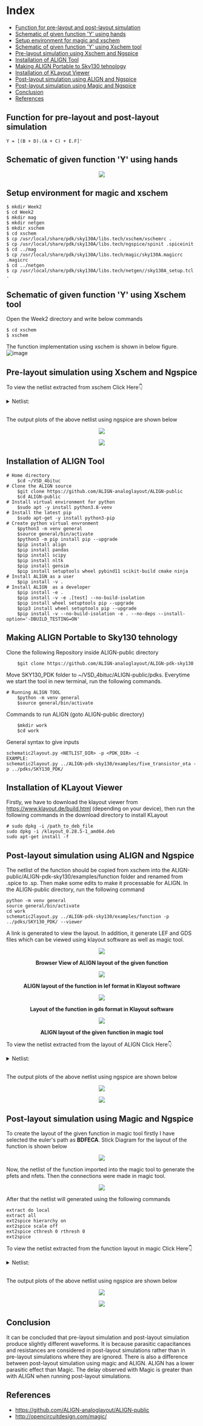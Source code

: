 # Index
- [Function for pre-layout and post-layout simulation](https://github.com/syedimaduddin/msvsd4bituc/tree/main/Week-2#function-for-pre-layout-and-post-layout-simulation)
- [Schematic of given function 'Y' using hands](https://github.com/syedimaduddin/msvsd4bituc/tree/main/Week-2#schematic-of-given-function-y-using-hands)
- [Setup environment for magic and xschem](https://github.com/syedimaduddin/msvsd4bituc/tree/main/Week-2#setup-environment-for-magic-and-xschem)
- [Schematic of given function 'Y' using Xschem tool](https://github.com/syedimaduddin/msvsd4bituc/tree/main/Week-2#schematic-of-given-function-y-using-xschem-tool-open-the-week2-directory-and-write-below-commands)
- [Pre-layout simulation using Xschem and Ngspice](https://github.com/syedimaduddin/msvsd4bituc/tree/main/Week-2#pre-layout-simulation-using-xschem-and-ngspice)
- [Installation of ALIGN Tool](https://github.com/syedimaduddin/msvsd4bituc/tree/main/Week-2#installation-of-align-tool)
- [Making ALIGN Portable to Sky130 tehnology](https://github.com/syedimaduddin/msvsd4bituc/tree/main/Week-2#making-align-portable-to-sky130-tehnology)
- [Installation of KLayout Viewer](https://github.com/syedimaduddin/msvsd4bituc/edit/main/Week-2/README.md#installation-of-klayout-viewer)
- [Post-layout simulation using ALIGN and Ngspice](https://github.com/syedimaduddin/msvsd4bituc/tree/main/Week-2#post-layout-simulation-using-align-and-ngspice)
- [Post-layout simulation using Magic and Ngspice](https://github.com/syedimaduddin/msvsd4bituc/tree/main/Week-2#post-layout-simulation-using-magic-and-ngspice)
- [Conclusion](https://github.com/syedimaduddin/msvsd4bituc/tree/main/Week-2#conclusion)
- [References](https://github.com/syedimaduddin/msvsd4bituc/tree/main/Week-2#references)

  
## Function for pre-layout and post-layout simulation
```
Y = [(B + D).(A + C) + E.F]'
```

## Schematic of given function 'Y' using hands
<p align="center"> <img src="https://github.com/syedimaduddin/msvsd4bituc/blob/main/Week-2/Images/Schematic_by_hand.png"> </p>

## Setup environment for magic and xschem
```
$ mkdir Week2
$ cd Week2
$ mkdir mag
$ mkdir netgen
$ mkdir xschem
$ cd xschem
$ cp /usr/local/share/pdk/sky130A/libs.tech/xschem/xschemrc .
$ cp /usr/local/share/pdk/sky130A/libs.tech/ngspice/spinit .spiceinit
$ cd ../mag
$ cp /usr/local/share/pdk/sky130A/libs.tech/magic/sky130A.magicrc .magicrc
$ cd ../netgen
$ cp /usr/local/share/pdk/sky130A/libs.tech/netgen//sky130A_setup.tcl .
```

## Schematic of given function 'Y' using Xschem tool
Open the Week2 directory and write below commands
```
$ cd xschem
$ xschem
```
The function implementation using xschem is shown in below figure.
![image](https://github.com/syedimaduddin/msvsd4bituc/blob/main/Week-2/Images/Schematic_by_Xschem.png)

## Pre-layout simulation using Xschem and Ngspice
To view the netlist extracted from xschem Click Here👇
<details><summary>Netlist:</summary>

```
** sch_path: /home/syedimaduddin/Desktop/VSD PD Research Program/Week-2/xschem/function.sch
**.subckt function
XM1 net1 A VDD VDD sky130_fd_pr__pfet_01v8 L=0.15 W=1 nf=1 ad='int((nf+1)/2) * W/nf * 0.29' as='int((nf+2)/2) * W/nf * 0.29'
+ pd='2*int((nf+1)/2) * (W/nf + 0.29)' ps='2*int((nf+2)/2) * (W/nf + 0.29)' nrd='0.29 / W' nrs='0.29 / W'
+ sa=0 sb=0 sd=0 mult=1 m=1
XM2 net2 B VDD VDD sky130_fd_pr__pfet_01v8 L=0.15 W=1 nf=1 ad='int((nf+1)/2) * W/nf * 0.29' as='int((nf+2)/2) * W/nf * 0.29'
+ pd='2*int((nf+1)/2) * (W/nf + 0.29)' ps='2*int((nf+2)/2) * (W/nf + 0.29)' nrd='0.29 / W' nrs='0.29 / W'
+ sa=0 sb=0 sd=0 mult=1 m=1
XM3 net3 C net1 net1 sky130_fd_pr__pfet_01v8 L=0.15 W=1 nf=1 ad='int((nf+1)/2) * W/nf * 0.29' as='int((nf+2)/2) * W/nf * 0.29'
+ pd='2*int((nf+1)/2) * (W/nf + 0.29)' ps='2*int((nf+2)/2) * (W/nf + 0.29)' nrd='0.29 / W' nrs='0.29 / W'
+ sa=0 sb=0 sd=0 mult=1 m=1
XM4 net3 D net2 net2 sky130_fd_pr__pfet_01v8 L=0.15 W=1 nf=1 ad='int((nf+1)/2) * W/nf * 0.29' as='int((nf+2)/2) * W/nf * 0.29'
+ pd='2*int((nf+1)/2) * (W/nf + 0.29)' ps='2*int((nf+2)/2) * (W/nf + 0.29)' nrd='0.29 / W' nrs='0.29 / W'
+ sa=0 sb=0 sd=0 mult=1 m=1
XM5 Y E net3 net3 sky130_fd_pr__pfet_01v8 L=0.15 W=1 nf=1 ad='int((nf+1)/2) * W/nf * 0.29' as='int((nf+2)/2) * W/nf * 0.29'
+ pd='2*int((nf+1)/2) * (W/nf + 0.29)' ps='2*int((nf+2)/2) * (W/nf + 0.29)' nrd='0.29 / W' nrs='0.29 / W'
+ sa=0 sb=0 sd=0 mult=1 m=1
XM6 Y F net3 net3 sky130_fd_pr__pfet_01v8 L=0.15 W=1 nf=1 ad='int((nf+1)/2) * W/nf * 0.29' as='int((nf+2)/2) * W/nf * 0.29'
+ pd='2*int((nf+1)/2) * (W/nf + 0.29)' ps='2*int((nf+2)/2) * (W/nf + 0.29)' nrd='0.29 / W' nrs='0.29 / W'
+ sa=0 sb=0 sd=0 mult=1 m=1
XM7 Y A net4 net4 sky130_fd_pr__nfet_01v8 L=0.15 W=1 nf=1 ad='int((nf+1)/2) * W/nf * 0.29' as='int((nf+2)/2) * W/nf * 0.29'
+ pd='2*int((nf+1)/2) * (W/nf + 0.29)' ps='2*int((nf+2)/2) * (W/nf + 0.29)' nrd='0.29 / W' nrs='0.29 / W'
+ sa=0 sb=0 sd=0 mult=1 m=1
XM8 Y C net4 net4 sky130_fd_pr__nfet_01v8 L=0.15 W=1 nf=1 ad='int((nf+1)/2) * W/nf * 0.29' as='int((nf+2)/2) * W/nf * 0.29'
+ pd='2*int((nf+1)/2) * (W/nf + 0.29)' ps='2*int((nf+2)/2) * (W/nf + 0.29)' nrd='0.29 / W' nrs='0.29 / W'
+ sa=0 sb=0 sd=0 mult=1 m=1
XM9 Y E net5 net5 sky130_fd_pr__nfet_01v8 L=0.15 W=1 nf=1 ad='int((nf+1)/2) * W/nf * 0.29' as='int((nf+2)/2) * W/nf * 0.29'
+ pd='2*int((nf+1)/2) * (W/nf + 0.29)' ps='2*int((nf+2)/2) * (W/nf + 0.29)' nrd='0.29 / W' nrs='0.29 / W'
+ sa=0 sb=0 sd=0 mult=1 m=1
XM10 net4 B GND GND sky130_fd_pr__nfet_01v8 L=0.15 W=1 nf=1 ad='int((nf+1)/2) * W/nf * 0.29' as='int((nf+2)/2) * W/nf * 0.29'
+ pd='2*int((nf+1)/2) * (W/nf + 0.29)' ps='2*int((nf+2)/2) * (W/nf + 0.29)' nrd='0.29 / W' nrs='0.29 / W'
+ sa=0 sb=0 sd=0 mult=1 m=1
XM11 net4 D GND GND sky130_fd_pr__nfet_01v8 L=0.15 W=1 nf=1 ad='int((nf+1)/2) * W/nf * 0.29' as='int((nf+2)/2) * W/nf * 0.29'
+ pd='2*int((nf+1)/2) * (W/nf + 0.29)' ps='2*int((nf+2)/2) * (W/nf + 0.29)' nrd='0.29 / W' nrs='0.29 / W'
+ sa=0 sb=0 sd=0 mult=1 m=1
XM12 net5 F GND GND sky130_fd_pr__nfet_01v8 L=0.15 W=1 nf=1 ad='int((nf+1)/2) * W/nf * 0.29' as='int((nf+2)/2) * W/nf * 0.29'
+ pd='2*int((nf+1)/2) * (W/nf + 0.29)' ps='2*int((nf+2)/2) * (W/nf + 0.29)' nrd='0.29 / W' nrs='0.29 / W'
+ sa=0 sb=0 sd=0 mult=1 m=1
VA A GND pulse(0 1.8 0ns 1ns 1ns 4ns 10ns)
.save i(va)
VB B GND pulse(0 1.8 0.1ns 1ns 1ns 4ns 10ns)
.save i(vb)
VC C GND pulse(0 1.8 0.2ns 1ns 1ns 4ns 10ns)
.save i(vc)
VD D GND pulse(0 1.8 0.3ns 1ns 1ns 4ns 10ns)
.save i(vd)
VE E GND pulse(0 1.8 0.4ns 1ns 1ns 4ns 10ns)
.save i(ve)
VF F GND pulse(0 1.8 0.5ns 1ns 1ns 4ns 10ns)
.save i(vf)
Vdd VDD GND 1.8
.save i(vdd)
**** begin user architecture code
.lib /usr/local/share/pdk/sky130A/libs.tech/ngspice/sky130.lib.spice tt
.tran 0.01n 60n
.save all
**** end user architecture code
**.ends
.GLOBAL VDD
.GLOBAL GND
.end
```
</details><br>

The output plots of the above netlist using ngspice are shown below
<p align="center"> <img src="https://github.com/syedimaduddin/msvsd4bituc/blob/main/Week-2/Images/Prelayout_Simulation_using_Xschem_1.png"> </p>
<p align="center"> <img src="https://github.com/syedimaduddin/msvsd4bituc/blob/main/Week-2/Images/Prelayout_Simulation_using_Xschem_2.png"> </p>


## Installation of ALIGN Tool
```
# Home directory
    $cd ~/VSD_4bituc
# Clone the ALIGN source
    $git clone https://github.com/ALIGN-analoglayout/ALIGN-public
    $cd ALIGN-public
# Install virtual environment for python
    $sudo apt -y install python3.8-venv
# Install the latest pip
    $sudo apt-get -y install python3-pip
# Create python virtual envronment
    $python3 -m venv general
    $source general/bin/activate
    $python3 -m pip install pip --upgrade
    $pip install align
    $pip install pandas
    $pip install scipy
    $pip install nltk
    $pip install gensim
    $pip install setuptools wheel pybind11 scikit-build cmake ninja
# Install ALIGN as a user
    $pip install -v .
# Install ALIGN  as a developer
    $pip install -e .
    $pip install -v -e .[test] --no-build-isolation
    $pip install wheel setuptools pip --upgrade
    $pip3 install wheel setuptools pip --upgrade
    $pip install -v --no-build-isolation -e . --no-deps --install-option='-DBUILD_TESTING=ON'
```
## Making ALIGN Portable to Sky130 tehnology
Clone the following Repository inside ALIGN-public directory
```
    $git clone https://github.com/ALIGN-analoglayout/ALIGN-pdk-sky130
```
Move SKY130_PDK folder to ~/VSD_4bituc/ALIGN-public/pdks.
Everytime we start the tool in new terminal, run the following commands.

```
# Running ALIGN TOOL
    $python -m venv general
    $source general/bin/activate
```
Commands to run ALIGN (goto ALIGN-public directory)
```
    $mkdir work
    $cd work
```
General syntax to give inputs
```
schematic2layout.py <NETLIST_DIR> -p <PDK_DIR> -c
EXAMPLE:
schematic2layout.py ../ALIGN-pdk-sky130/examples/five_transistor_ota -p ../pdks/SKY130_PDK/
```

## Installation of KLayout Viewer
Firstly, we have to download the klayout viewer from https://www.klayout.de/build.html (depending on your device), then run the following commands in the download directory to install KLayout
```
# sudo dpkg -i /path_to_deb_file
sudo dpkg -i /klayout_0.28.5-1_amd64.deb
sudo apt-get install -f
```

## Post-layout simulation using ALIGN and Ngspice
The netlist of the function should be copied from xschem into the ALIGN-public/ALIGN-pdk-sky130/examples/function folder and renamed from .spice to .sp. Then make some edits to make it processable for ALIGN. In the ALIGN-public directory, run the following command
```
python -m venv general
source general/bin/activate
cd work
schematic2layout.py ../ALIGN-pdk-sky130/examples/function -p ../pdks/SKY130_PDK/ --viewer
```
A link is generated to view the layout. In addition, it generate LEF and GDS files which can be viewed using klayout software as well as magic tool.

<p align="center"> <img src="https://github.com/syedimaduddin/msvsd4bituc/blob/main/Week-2/Images/align-layout_browser-view.png"> </p>
<p align="center"> <strong>Browser View of ALIGN layout of the given function</strong> </p>

<p align="center"> <img src="https://github.com/syedimaduddin/msvsd4bituc/blob/main/Week-2/Images/align-layout_in_klayout_lef.png"> </p>
<p align="center"> <strong>ALIGN layout of the function in lef format in Klayout software</strong> </p>

<p align="center"> <img src="https://github.com/syedimaduddin/msvsd4bituc/blob/main/Week-2/Images/align-layout_in_klayout_gds.png"> </p>
<p align="center"> <strong>Layout of the function in gds format in Klayout software</strong> </p>

<p align="center"> <img src="https://github.com/syedimaduddin/msvsd4bituc/blob/main/Week-2/Images/align-layout_in_magic.png"> </p>
<p align="center"> <strong>ALIGN layout of the given function in magic tool</strong> </p>


To view the netlist extracted from the layout of ALIGN Click Here👇
<details><summary>Netlist:</summary>

```
* SPICE3 file created from FUNCTION_0.ext - technology: sky130A

** sch_path: /home/syedimaduddin/Desktop/VSD PD Research Program/Week-2/xschem/function.sch
**.subckt function
XM1 net1 A VDD VDD sky130_fd_pr__pfet_01v8 L=0.15 W=1 nf=1 ad='int((nf+1)/2) * W/nf * 0.29' as='int((nf+2)/2) * W/nf * 0.29'
+ pd='2*int((nf+1)/2) * (W/nf + 0.29)' ps='2*int((nf+2)/2) * (W/nf + 0.29)' nrd='0.29 / W' nrs='0.29 / W'
+ sa=0 sb=0 sd=0 mult=1 m=1
XM2 net2 B VDD VDD sky130_fd_pr__pfet_01v8 L=0.15 W=1 nf=1 ad='int((nf+1)/2) * W/nf * 0.29' as='int((nf+2)/2) * W/nf * 0.29'
+ pd='2*int((nf+1)/2) * (W/nf + 0.29)' ps='2*int((nf+2)/2) * (W/nf + 0.29)' nrd='0.29 / W' nrs='0.29 / W'
+ sa=0 sb=0 sd=0 mult=1 m=1
XM3 net3 C net1 net1 sky130_fd_pr__pfet_01v8 L=0.15 W=1 nf=1 ad='int((nf+1)/2) * W/nf * 0.29' as='int((nf+2)/2) * W/nf * 0.29'
+ pd='2*int((nf+1)/2) * (W/nf + 0.29)' ps='2*int((nf+2)/2) * (W/nf + 0.29)' nrd='0.29 / W' nrs='0.29 / W'
+ sa=0 sb=0 sd=0 mult=1 m=1
XM4 net3 D net2 net2 sky130_fd_pr__pfet_01v8 L=0.15 W=1 nf=1 ad='int((nf+1)/2) * W/nf * 0.29' as='int((nf+2)/2) * W/nf * 0.29'
+ pd='2*int((nf+1)/2) * (W/nf + 0.29)' ps='2*int((nf+2)/2) * (W/nf + 0.29)' nrd='0.29 / W' nrs='0.29 / W'
+ sa=0 sb=0 sd=0 mult=1 m=1
XM5 Y E net3 net3 sky130_fd_pr__pfet_01v8 L=0.15 W=1 nf=1 ad='int((nf+1)/2) * W/nf * 0.29' as='int((nf+2)/2) * W/nf * 0.29'
+ pd='2*int((nf+1)/2) * (W/nf + 0.29)' ps='2*int((nf+2)/2) * (W/nf + 0.29)' nrd='0.29 / W' nrs='0.29 / W'
+ sa=0 sb=0 sd=0 mult=1 m=1
XM6 Y F net3 net3 sky130_fd_pr__pfet_01v8 L=0.15 W=1 nf=1 ad='int((nf+1)/2) * W/nf * 0.29' as='int((nf+2)/2) * W/nf * 0.29'
+ pd='2*int((nf+1)/2) * (W/nf + 0.29)' ps='2*int((nf+2)/2) * (W/nf + 0.29)' nrd='0.29 / W' nrs='0.29 / W'
+ sa=0 sb=0 sd=0 mult=1 m=1
XM7 Y A net4 net4 sky130_fd_pr__nfet_01v8 L=0.15 W=1 nf=1 ad='int((nf+1)/2) * W/nf * 0.29' as='int((nf+2)/2) * W/nf * 0.29'
+ pd='2*int((nf+1)/2) * (W/nf + 0.29)' ps='2*int((nf+2)/2) * (W/nf + 0.29)' nrd='0.29 / W' nrs='0.29 / W'
+ sa=0 sb=0 sd=0 mult=1 m=1
XM8 Y C net4 net4 sky130_fd_pr__nfet_01v8 L=0.15 W=1 nf=1 ad='int((nf+1)/2) * W/nf * 0.29' as='int((nf+2)/2) * W/nf * 0.29'
+ pd='2*int((nf+1)/2) * (W/nf + 0.29)' ps='2*int((nf+2)/2) * (W/nf + 0.29)' nrd='0.29 / W' nrs='0.29 / W'
+ sa=0 sb=0 sd=0 mult=1 m=1
XM9 Y E net5 net5 sky130_fd_pr__nfet_01v8 L=0.15 W=1 nf=1 ad='int((nf+1)/2) * W/nf * 0.29' as='int((nf+2)/2) * W/nf * 0.29'
+ pd='2*int((nf+1)/2) * (W/nf + 0.29)' ps='2*int((nf+2)/2) * (W/nf + 0.29)' nrd='0.29 / W' nrs='0.29 / W'
+ sa=0 sb=0 sd=0 mult=1 m=1
XM10 net4 B GND GND sky130_fd_pr__nfet_01v8 L=0.15 W=1 nf=1 ad='int((nf+1)/2) * W/nf * 0.29' as='int((nf+2)/2) * W/nf * 0.29'
+ pd='2*int((nf+1)/2) * (W/nf + 0.29)' ps='2*int((nf+2)/2) * (W/nf + 0.29)' nrd='0.29 / W' nrs='0.29 / W'
+ sa=0 sb=0 sd=0 mult=1 m=1
XM11 net4 D GND GND sky130_fd_pr__nfet_01v8 L=0.15 W=1 nf=1 ad='int((nf+1)/2) * W/nf * 0.29' as='int((nf+2)/2) * W/nf * 0.29'
+ pd='2*int((nf+1)/2) * (W/nf + 0.29)' ps='2*int((nf+2)/2) * (W/nf + 0.29)' nrd='0.29 / W' nrs='0.29 / W'
+ sa=0 sb=0 sd=0 mult=1 m=1
XM12 net5 F GND GND sky130_fd_pr__nfet_01v8 L=0.15 W=1 nf=1 ad='int((nf+1)/2) * W/nf * 0.29' as='int((nf+2)/2) * W/nf * 0.29'
+ pd='2*int((nf+1)/2) * (W/nf + 0.29)' ps='2*int((nf+2)/2) * (W/nf + 0.29)' nrd='0.29 / W' nrs='0.29 / W'
+ sa=0 sb=0 sd=0 mult=1 m=1
VA A GND pulse(0 1.8 0ns 1ns 1ns 4ns 10ns)
.save i(va)
VB B GND pulse(0 1.8 0.1ns 1ns 1ns 4ns 10ns)
.save i(vb)
VC C GND pulse(0 1.8 0.2ns 1ns 1ns 4ns 10ns)
.save i(vc)
VD D GND pulse(0 1.8 0.3ns 1ns 1ns 4ns 10ns)
.save i(vd)
VE E GND pulse(0 1.8 0.4ns 1ns 1ns 4ns 10ns)
.save i(ve)
VF F GND pulse(0 1.8 0.5ns 1ns 1ns 4ns 10ns)
.save i(vf)
Vdd VDD GND 1.8
.save i(vdd)
**** begin user architecture code
.lib /usr/local/share/pdk/sky130A/libs.tech/ngspice/sky130.lib.spice tt
.tran 0.01n 60n
.save all
**** end user architecture code
**.ends
.GLOBAL VDD
.GLOBAL GND

.subckt NMOS_S_79666698_X5_Y1_1676686594 a_230_462# a_200_252# a_147_462#
X0 a_230_462# a_200_252# a_147_462# a_147_462# sky130_fd_pr__nfet_01v8 ad=1.47e+12p pd=1.33e+07u as=1.7325e+12p ps=1.59e+07u w=1.05e+06u l=150000u
X1 a_230_462# a_200_252# a_147_462# a_147_462# sky130_fd_pr__nfet_01v8 ad=0p pd=0u as=0p ps=0u w=1.05e+06u l=150000u
X2 a_147_462# a_200_252# a_230_462# a_147_462# sky130_fd_pr__nfet_01v8 ad=0p pd=0u as=0p ps=0u w=1.05e+06u l=150000u
X3 a_147_462# a_200_252# a_230_462# a_147_462# sky130_fd_pr__nfet_01v8 ad=0p pd=0u as=0p ps=0u w=1.05e+06u l=150000u
X4 a_230_462# a_200_252# a_147_462# a_147_462# sky130_fd_pr__nfet_01v8 ad=0p pd=0u as=0p ps=0u w=1.05e+06u l=150000u
X5 a_230_462# a_200_252# a_147_462# a_147_462# sky130_fd_pr__nfet_01v8 ad=0p pd=0u as=0p ps=0u w=1.05e+06u l=150000u
X6 a_147_462# a_200_252# a_230_462# a_147_462# sky130_fd_pr__nfet_01v8 ad=0p pd=0u as=0p ps=0u w=1.05e+06u l=150000u
X7 a_230_462# a_200_252# a_147_462# a_147_462# sky130_fd_pr__nfet_01v8 ad=0p pd=0u as=0p ps=0u w=1.05e+06u l=150000u
X8 a_147_462# a_200_252# a_230_462# a_147_462# sky130_fd_pr__nfet_01v8 ad=0p pd=0u as=0p ps=0u w=1.05e+06u l=150000u
X9 a_147_462# a_200_252# a_230_462# a_147_462# sky130_fd_pr__nfet_01v8 ad=0p pd=0u as=0p ps=0u w=1.05e+06u l=150000u
C0 a_200_252# a_230_462# 0.56fF
C1 a_230_462# a_147_462# 3.74fF
C2 a_200_252# a_147_462# 3.07fF
.ends

.subckt PMOS_S_49267959_X5_Y1_1676686590_1676686592 a_230_357# a_200_252# w_0_0# VSUBS
X0 a_230_357# a_200_252# w_0_0# w_0_0# sky130_fd_pr__pfet_01v8 ad=2.94e+12p pd=2.38e+07u as=3.465e+12p ps=2.85e+07u w=2.1e+06u l=150000u
X1 w_0_0# a_200_252# a_230_357# w_0_0# sky130_fd_pr__pfet_01v8 ad=0p pd=0u as=0p ps=0u w=2.1e+06u l=150000u
X2 w_0_0# a_200_252# a_230_357# w_0_0# sky130_fd_pr__pfet_01v8 ad=0p pd=0u as=0p ps=0u w=2.1e+06u l=150000u
X3 a_230_357# a_200_252# w_0_0# w_0_0# sky130_fd_pr__pfet_01v8 ad=0p pd=0u as=0p ps=0u w=2.1e+06u l=150000u
X4 a_230_357# a_200_252# w_0_0# w_0_0# sky130_fd_pr__pfet_01v8 ad=0p pd=0u as=0p ps=0u w=2.1e+06u l=150000u
X5 w_0_0# a_200_252# a_230_357# w_0_0# sky130_fd_pr__pfet_01v8 ad=0p pd=0u as=0p ps=0u w=2.1e+06u l=150000u
X6 w_0_0# a_200_252# a_230_357# w_0_0# sky130_fd_pr__pfet_01v8 ad=0p pd=0u as=0p ps=0u w=2.1e+06u l=150000u
X7 a_230_357# a_200_252# w_0_0# w_0_0# sky130_fd_pr__pfet_01v8 ad=0p pd=0u as=0p ps=0u w=2.1e+06u l=150000u
X8 a_230_357# a_200_252# w_0_0# w_0_0# sky130_fd_pr__pfet_01v8 ad=0p pd=0u as=0p ps=0u w=2.1e+06u l=150000u
X9 w_0_0# a_200_252# a_230_357# w_0_0# sky130_fd_pr__pfet_01v8 ad=0p pd=0u as=0p ps=0u w=2.1e+06u l=150000u
C0 w_0_0# a_200_252# 2.20fF
C1 a_230_357# a_200_252# 0.44fF
C2 a_230_357# w_0_0# 3.98fF
C3 a_230_357# VSUBS -0.16fF
C4 a_200_252# VSUBS 0.16fF
C5 w_0_0# VSUBS 5.49fF
.ends

.subckt NMOS_S_79666698_X5_Y1_1676686589_1676686592 a_230_462# a_200_252# a_147_462#
X0 a_230_462# a_200_252# a_147_462# a_147_462# sky130_fd_pr__nfet_01v8 ad=1.47e+12p pd=1.33e+07u as=1.7325e+12p ps=1.59e+07u w=1.05e+06u l=150000u
X1 a_230_462# a_200_252# a_147_462# a_147_462# sky130_fd_pr__nfet_01v8 ad=0p pd=0u as=0p ps=0u w=1.05e+06u l=150000u
X2 a_147_462# a_200_252# a_230_462# a_147_462# sky130_fd_pr__nfet_01v8 ad=0p pd=0u as=0p ps=0u w=1.05e+06u l=150000u
X3 a_147_462# a_200_252# a_230_462# a_147_462# sky130_fd_pr__nfet_01v8 ad=0p pd=0u as=0p ps=0u w=1.05e+06u l=150000u
X4 a_230_462# a_200_252# a_147_462# a_147_462# sky130_fd_pr__nfet_01v8 ad=0p pd=0u as=0p ps=0u w=1.05e+06u l=150000u
X5 a_230_462# a_200_252# a_147_462# a_147_462# sky130_fd_pr__nfet_01v8 ad=0p pd=0u as=0p ps=0u w=1.05e+06u l=150000u
X6 a_147_462# a_200_252# a_230_462# a_147_462# sky130_fd_pr__nfet_01v8 ad=0p pd=0u as=0p ps=0u w=1.05e+06u l=150000u
X7 a_230_462# a_200_252# a_147_462# a_147_462# sky130_fd_pr__nfet_01v8 ad=0p pd=0u as=0p ps=0u w=1.05e+06u l=150000u
X8 a_147_462# a_200_252# a_230_462# a_147_462# sky130_fd_pr__nfet_01v8 ad=0p pd=0u as=0p ps=0u w=1.05e+06u l=150000u
X9 a_147_462# a_200_252# a_230_462# a_147_462# sky130_fd_pr__nfet_01v8 ad=0p pd=0u as=0p ps=0u w=1.05e+06u l=150000u
C0 a_200_252# a_230_462# 0.56fF
C1 a_230_462# a_147_462# 3.74fF
C2 a_200_252# a_147_462# 3.07fF
.ends

.subckt INV_61857474_0_0_1676686592 m1_570_1400# PMOS_S_49267959_X5_Y1_1676686590_1676686592_0/w_0_0#
+ m1_656_560# VSUBS
XPMOS_S_49267959_X5_Y1_1676686590_1676686592_0 m1_570_1400# m1_656_560# PMOS_S_49267959_X5_Y1_1676686590_1676686592_0/w_0_0#
+ VSUBS PMOS_S_49267959_X5_Y1_1676686590_1676686592
XNMOS_S_79666698_X5_Y1_1676686589_1676686592_0 m1_570_1400# m1_656_560# VSUBS NMOS_S_79666698_X5_Y1_1676686589_1676686592
C0 m1_570_1400# m1_656_560# 0.31fF
C1 PMOS_S_49267959_X5_Y1_1676686590_1676686592_0/w_0_0# m1_656_560# 0.41fF
C2 PMOS_S_49267959_X5_Y1_1676686590_1676686592_0/w_0_0# m1_570_1400# 0.05fF
C3 m1_570_1400# VSUBS 3.26fF
C4 m1_656_560# VSUBS 3.70fF
C5 PMOS_S_49267959_X5_Y1_1676686590_1676686592_0/w_0_0# VSUBS 5.63fF
.ends

.subckt DP_PMOS_34936022_X5_Y1_1676686593 a_372_252# a_230_357# a_200_252# a_402_357#
+ w_0_0# VSUBS
X0 a_230_357# a_200_252# w_0_0# w_0_0# sky130_fd_pr__pfet_01v8 ad=2.94e+12p pd=2.38e+07u as=6.405e+12p ps=5.23e+07u w=2.1e+06u l=150000u
X1 w_0_0# a_200_252# a_230_357# w_0_0# sky130_fd_pr__pfet_01v8 ad=0p pd=0u as=0p ps=0u w=2.1e+06u l=150000u
X2 a_402_357# a_372_252# w_0_0# w_0_0# sky130_fd_pr__pfet_01v8 ad=2.94e+12p pd=2.38e+07u as=0p ps=0u w=2.1e+06u l=150000u
X3 w_0_0# a_200_252# a_230_357# w_0_0# sky130_fd_pr__pfet_01v8 ad=0p pd=0u as=0p ps=0u w=2.1e+06u l=150000u
X4 a_402_357# a_372_252# w_0_0# w_0_0# sky130_fd_pr__pfet_01v8 ad=0p pd=0u as=0p ps=0u w=2.1e+06u l=150000u
X5 a_402_357# a_372_252# w_0_0# w_0_0# sky130_fd_pr__pfet_01v8 ad=0p pd=0u as=0p ps=0u w=2.1e+06u l=150000u
X6 w_0_0# a_372_252# a_402_357# w_0_0# sky130_fd_pr__pfet_01v8 ad=0p pd=0u as=0p ps=0u w=2.1e+06u l=150000u
X7 w_0_0# a_372_252# a_402_357# w_0_0# sky130_fd_pr__pfet_01v8 ad=0p pd=0u as=0p ps=0u w=2.1e+06u l=150000u
X8 a_402_357# a_372_252# w_0_0# w_0_0# sky130_fd_pr__pfet_01v8 ad=0p pd=0u as=0p ps=0u w=2.1e+06u l=150000u
X9 a_402_357# a_372_252# w_0_0# w_0_0# sky130_fd_pr__pfet_01v8 ad=0p pd=0u as=0p ps=0u w=2.1e+06u l=150000u
X10 w_0_0# a_372_252# a_402_357# w_0_0# sky130_fd_pr__pfet_01v8 ad=0p pd=0u as=0p ps=0u w=2.1e+06u l=150000u
X11 a_230_357# a_200_252# w_0_0# w_0_0# sky130_fd_pr__pfet_01v8 ad=0p pd=0u as=0p ps=0u w=2.1e+06u l=150000u
X12 w_0_0# a_372_252# a_402_357# w_0_0# sky130_fd_pr__pfet_01v8 ad=0p pd=0u as=0p ps=0u w=2.1e+06u l=150000u
X13 w_0_0# a_372_252# a_402_357# w_0_0# sky130_fd_pr__pfet_01v8 ad=0p pd=0u as=0p ps=0u w=2.1e+06u l=150000u
X14 a_230_357# a_200_252# w_0_0# w_0_0# sky130_fd_pr__pfet_01v8 ad=0p pd=0u as=0p ps=0u w=2.1e+06u l=150000u
X15 a_230_357# a_200_252# w_0_0# w_0_0# sky130_fd_pr__pfet_01v8 ad=0p pd=0u as=0p ps=0u w=2.1e+06u l=150000u
X16 w_0_0# a_200_252# a_230_357# w_0_0# sky130_fd_pr__pfet_01v8 ad=0p pd=0u as=0p ps=0u w=2.1e+06u l=150000u
X17 a_230_357# a_200_252# w_0_0# w_0_0# sky130_fd_pr__pfet_01v8 ad=0p pd=0u as=0p ps=0u w=2.1e+06u l=150000u
X18 w_0_0# a_200_252# a_230_357# w_0_0# sky130_fd_pr__pfet_01v8 ad=0p pd=0u as=0p ps=0u w=2.1e+06u l=150000u
X19 w_0_0# a_200_252# a_230_357# w_0_0# sky130_fd_pr__pfet_01v8 ad=0p pd=0u as=0p ps=0u w=2.1e+06u l=150000u
C0 a_230_357# a_200_252# 0.45fF
C1 a_372_252# w_0_0# 2.29fF
C2 a_200_252# w_0_0# 2.35fF
C3 a_372_252# a_402_357# 0.43fF
C4 a_200_252# a_402_357# 0.05fF
C5 a_372_252# a_200_252# 2.09fF
C6 a_230_357# w_0_0# 3.48fF
C7 a_230_357# a_402_357# 0.88fF
C8 a_372_252# a_230_357# 0.02fF
C9 w_0_0# a_402_357# 4.75fF
C10 a_402_357# VSUBS -0.30fF
C11 a_230_357# VSUBS -0.24fF
C12 a_372_252# VSUBS 0.06fF
C13 a_200_252# VSUBS -0.14fF
C14 w_0_0# VSUBS 8.10fF
.ends

.subckt PMOS_S_49267959_X5_Y1_1676686595 a_230_357# a_200_252# w_0_0# VSUBS
X0 a_230_357# a_200_252# w_0_0# w_0_0# sky130_fd_pr__pfet_01v8 ad=2.94e+12p pd=2.38e+07u as=3.465e+12p ps=2.85e+07u w=2.1e+06u l=150000u
X1 w_0_0# a_200_252# a_230_357# w_0_0# sky130_fd_pr__pfet_01v8 ad=0p pd=0u as=0p ps=0u w=2.1e+06u l=150000u
X2 w_0_0# a_200_252# a_230_357# w_0_0# sky130_fd_pr__pfet_01v8 ad=0p pd=0u as=0p ps=0u w=2.1e+06u l=150000u
X3 a_230_357# a_200_252# w_0_0# w_0_0# sky130_fd_pr__pfet_01v8 ad=0p pd=0u as=0p ps=0u w=2.1e+06u l=150000u
X4 a_230_357# a_200_252# w_0_0# w_0_0# sky130_fd_pr__pfet_01v8 ad=0p pd=0u as=0p ps=0u w=2.1e+06u l=150000u
X5 w_0_0# a_200_252# a_230_357# w_0_0# sky130_fd_pr__pfet_01v8 ad=0p pd=0u as=0p ps=0u w=2.1e+06u l=150000u
X6 w_0_0# a_200_252# a_230_357# w_0_0# sky130_fd_pr__pfet_01v8 ad=0p pd=0u as=0p ps=0u w=2.1e+06u l=150000u
X7 a_230_357# a_200_252# w_0_0# w_0_0# sky130_fd_pr__pfet_01v8 ad=0p pd=0u as=0p ps=0u w=2.1e+06u l=150000u
X8 a_230_357# a_200_252# w_0_0# w_0_0# sky130_fd_pr__pfet_01v8 ad=0p pd=0u as=0p ps=0u w=2.1e+06u l=150000u
X9 w_0_0# a_200_252# a_230_357# w_0_0# sky130_fd_pr__pfet_01v8 ad=0p pd=0u as=0p ps=0u w=2.1e+06u l=150000u
C0 a_230_357# w_0_0# 3.98fF
C1 a_200_252# w_0_0# 2.20fF
C2 a_230_357# a_200_252# 0.44fF
C3 a_230_357# VSUBS -0.16fF
C4 a_200_252# VSUBS 0.16fF
C5 w_0_0# VSUBS 5.49fF
.ends

.subckt FUNCTION_0 Y A B C D E F VDD GND
XNMOS_S_79666698_X5_Y1_1676686594_0 Y C GND NMOS_S_79666698_X5_Y1_1676686594
XNMOS_S_79666698_X5_Y1_1676686594_1 Y A GND NMOS_S_79666698_X5_Y1_1676686594
XNMOS_S_79666698_X5_Y1_1676686594_2 GND m1_946_2408# GND NMOS_S_79666698_X5_Y1_1676686594
XNMOS_S_79666698_X5_Y1_1676686594_3 GND D GND NMOS_S_79666698_X5_Y1_1676686594
XNMOS_S_79666698_X5_Y1_1676686594_4 GND m1_2720_560# GND NMOS_S_79666698_X5_Y1_1676686594
XINV_61857474_0_0_1676686592_0 Y w_3328_1530# E GND INV_61857474_0_0_1676686592
XDP_PMOS_34936022_X5_Y1_1676686593_0 m1_2720_560# w_3328_1530# A w_3328_1530# VDD
+ GND DP_PMOS_34936022_X5_Y1_1676686593
XPMOS_S_49267959_X5_Y1_1676686595_0 Y m1_946_2408# w_3328_1530# GND PMOS_S_49267959_X5_Y1_1676686595
XPMOS_S_49267959_X5_Y1_1676686595_1 w_3328_1530# D w_3328_1530# GND PMOS_S_49267959_X5_Y1_1676686595
XPMOS_S_49267959_X5_Y1_1676686595_2 w_3328_1530# C w_3328_1530# GND PMOS_S_49267959_X5_Y1_1676686595
C0 m1_946_2408# C 0.29fF
C1 A C 0.33fF
C2 VDD C 0.02fF
C3 E m1_946_2408# 0.01fF
C4 A m1_946_2408# 0.15fF
C5 VDD m1_946_2408# 0.03fF
C6 D Y 0.06fF
C7 VDD A 0.35fF
C8 D w_3328_1530# 1.11fF
C9 D B 0.04fF
C10 Y w_3328_1530# 3.02fF
C11 B Y 0.05fF
C12 B w_3328_1530# 0.76fF
C13 D m1_2720_560# 0.18fF
C14 m1_2720_560# Y 0.12fF
C15 m1_2720_560# w_3328_1530# 0.90fF
C16 D C 0.07fF
C17 Y C 0.16fF
C18 w_3328_1530# C 1.33fF
C19 B C 0.01fF
C20 D E 0.03fF
C21 Y E 0.02fF
C22 D m1_946_2408# 0.27fF
C23 m1_2720_560# C 0.01fF
C24 E w_3328_1530# 0.08fF
C25 Y m1_946_2408# 0.34fF
C26 B E 0.03fF
C27 D A 0.01fF
C28 D VDD 0.02fF
C29 Y A 0.34fF
C30 m1_946_2408# w_3328_1530# 0.83fF
C31 B m1_946_2408# 0.00fF
C32 A w_3328_1530# 1.49fF
C33 VDD w_3328_1530# 0.16fF
C34 B A 0.04fF
C35 m1_2720_560# m1_946_2408# 0.15fF
C36 m1_2720_560# A 0.33fF
C37 VDD m1_2720_560# 0.35fF
C38 B GND 0.32fF **FLOATING
C39 Y GND 9.54fF
C40 w_3328_1530# GND 21.22fF
C41 A GND 2.79fF
C42 C GND 2.94fF
C43 D GND 3.46fF
C44 m1_946_2408# GND 4.40fF
C45 VDD GND 8.48fF
C46 E GND 3.22fF
C47 m1_2720_560# GND 3.97fF
.ends
```
</details><br>

The output plots of the above netlist using ngspice are shown below
<p align="center"> <img src="https://github.com/syedimaduddin/msvsd4bituc/blob/main/Week-2/Images/Postlayout_Simulation_using_Align_1.png"> </p>
<p align="center"> <img src="https://github.com/syedimaduddin/msvsd4bituc/blob/main/Week-2/Images/Postlayout_Simulation_using_Align_2.png"> </p>

## Post-layout simulation using Magic and Ngspice
To create the layout of the given function in magic tool firstly I have selected the euler's path as <strong>BDFECA</strong>. Stick Diagram for the layout of the function is shown below
<p align="center"> <img src="https://github.com/syedimaduddin/msvsd4bituc/blob/main/Week-2/Images/Stick_diagram_of_function.png"> </p>

Now, the netlist of the function imported into the magic tool to generate the pfets and nfets. Then the connections were made in magic tool.
<p align="center"> <img src="https://github.com/syedimaduddin/msvsd4bituc/blob/main/Week-2/Images/function_layout_in_magic.png"> </p>

After that the netlist will generated using the following commands

```
extract do local
extract all
ext2spice hierarchy on
ext2spice scale off
ext2spice cthresh 0 rthresh 0
ext2spice 
```
To view the netlist extracted from the function layout in magic Click Here👇
<details><summary>Netlist:</summary>

```
* SPICE3 file created from prelayout_function.ext - technology: sky130A

** sch_path: /home/syedimaduddin/Desktop/VSD PD Research Program/Week-2/xschem/function.sch
**.subckt function
XM1 net1 A VDD VDD sky130_fd_pr__pfet_01v8 L=0.15 W=1 nf=1 ad='int((nf+1)/2) * W/nf * 0.29' as='int((nf+2)/2) * W/nf * 0.29'
+ pd='2*int((nf+1)/2) * (W/nf + 0.29)' ps='2*int((nf+2)/2) * (W/nf + 0.29)' nrd='0.29 / W' nrs='0.29 / W'
+ sa=0 sb=0 sd=0 mult=1 m=1
XM2 net2 B VDD VDD sky130_fd_pr__pfet_01v8 L=0.15 W=1 nf=1 ad='int((nf+1)/2) * W/nf * 0.29' as='int((nf+2)/2) * W/nf * 0.29'
+ pd='2*int((nf+1)/2) * (W/nf + 0.29)' ps='2*int((nf+2)/2) * (W/nf + 0.29)' nrd='0.29 / W' nrs='0.29 / W'
+ sa=0 sb=0 sd=0 mult=1 m=1
XM3 net3 C net1 net1 sky130_fd_pr__pfet_01v8 L=0.15 W=1 nf=1 ad='int((nf+1)/2) * W/nf * 0.29' as='int((nf+2)/2) * W/nf * 0.29'
+ pd='2*int((nf+1)/2) * (W/nf + 0.29)' ps='2*int((nf+2)/2) * (W/nf + 0.29)' nrd='0.29 / W' nrs='0.29 / W'
+ sa=0 sb=0 sd=0 mult=1 m=1
XM4 net3 D net2 net2 sky130_fd_pr__pfet_01v8 L=0.15 W=1 nf=1 ad='int((nf+1)/2) * W/nf * 0.29' as='int((nf+2)/2) * W/nf * 0.29'
+ pd='2*int((nf+1)/2) * (W/nf + 0.29)' ps='2*int((nf+2)/2) * (W/nf + 0.29)' nrd='0.29 / W' nrs='0.29 / W'
+ sa=0 sb=0 sd=0 mult=1 m=1
XM5 Y E net3 net3 sky130_fd_pr__pfet_01v8 L=0.15 W=1 nf=1 ad='int((nf+1)/2) * W/nf * 0.29' as='int((nf+2)/2) * W/nf * 0.29'
+ pd='2*int((nf+1)/2) * (W/nf + 0.29)' ps='2*int((nf+2)/2) * (W/nf + 0.29)' nrd='0.29 / W' nrs='0.29 / W'
+ sa=0 sb=0 sd=0 mult=1 m=1
XM6 Y F net3 net3 sky130_fd_pr__pfet_01v8 L=0.15 W=1 nf=1 ad='int((nf+1)/2) * W/nf * 0.29' as='int((nf+2)/2) * W/nf * 0.29'
+ pd='2*int((nf+1)/2) * (W/nf + 0.29)' ps='2*int((nf+2)/2) * (W/nf + 0.29)' nrd='0.29 / W' nrs='0.29 / W'
+ sa=0 sb=0 sd=0 mult=1 m=1
XM7 Y A net4 net4 sky130_fd_pr__nfet_01v8 L=0.15 W=1 nf=1 ad='int((nf+1)/2) * W/nf * 0.29' as='int((nf+2)/2) * W/nf * 0.29'
+ pd='2*int((nf+1)/2) * (W/nf + 0.29)' ps='2*int((nf+2)/2) * (W/nf + 0.29)' nrd='0.29 / W' nrs='0.29 / W'
+ sa=0 sb=0 sd=0 mult=1 m=1
XM8 Y C net4 net4 sky130_fd_pr__nfet_01v8 L=0.15 W=1 nf=1 ad='int((nf+1)/2) * W/nf * 0.29' as='int((nf+2)/2) * W/nf * 0.29'
+ pd='2*int((nf+1)/2) * (W/nf + 0.29)' ps='2*int((nf+2)/2) * (W/nf + 0.29)' nrd='0.29 / W' nrs='0.29 / W'
+ sa=0 sb=0 sd=0 mult=1 m=1
XM9 Y E net5 net5 sky130_fd_pr__nfet_01v8 L=0.15 W=1 nf=1 ad='int((nf+1)/2) * W/nf * 0.29' as='int((nf+2)/2) * W/nf * 0.29'
+ pd='2*int((nf+1)/2) * (W/nf + 0.29)' ps='2*int((nf+2)/2) * (W/nf + 0.29)' nrd='0.29 / W' nrs='0.29 / W'
+ sa=0 sb=0 sd=0 mult=1 m=1
XM10 net4 B GND GND sky130_fd_pr__nfet_01v8 L=0.15 W=1 nf=1 ad='int((nf+1)/2) * W/nf * 0.29' as='int((nf+2)/2) * W/nf * 0.29'
+ pd='2*int((nf+1)/2) * (W/nf + 0.29)' ps='2*int((nf+2)/2) * (W/nf + 0.29)' nrd='0.29 / W' nrs='0.29 / W'
+ sa=0 sb=0 sd=0 mult=1 m=1
XM11 net4 D GND GND sky130_fd_pr__nfet_01v8 L=0.15 W=1 nf=1 ad='int((nf+1)/2) * W/nf * 0.29' as='int((nf+2)/2) * W/nf * 0.29'
+ pd='2*int((nf+1)/2) * (W/nf + 0.29)' ps='2*int((nf+2)/2) * (W/nf + 0.29)' nrd='0.29 / W' nrs='0.29 / W'
+ sa=0 sb=0 sd=0 mult=1 m=1
XM12 net5 F GND GND sky130_fd_pr__nfet_01v8 L=0.15 W=1 nf=1 ad='int((nf+1)/2) * W/nf * 0.29' as='int((nf+2)/2) * W/nf * 0.29'
+ pd='2*int((nf+1)/2) * (W/nf + 0.29)' ps='2*int((nf+2)/2) * (W/nf + 0.29)' nrd='0.29 / W' nrs='0.29 / W'
+ sa=0 sb=0 sd=0 mult=1 m=1
VA A GND pulse(0 1.8 0ns 1ns 1ns 4ns 10ns)
.save i(va)
VB B GND pulse(0 1.8 0.1ns 1ns 1ns 4ns 10ns)
.save i(vb)
VC C GND pulse(0 1.8 0.2ns 1ns 1ns 4ns 10ns)
.save i(vc)
VD D GND pulse(0 1.8 0.3ns 1ns 1ns 4ns 10ns)
.save i(vd)
VE E GND pulse(0 1.8 0.4ns 1ns 1ns 4ns 10ns)
.save i(ve)
VF F GND pulse(0 1.8 0.5ns 1ns 1ns 4ns 10ns)
.save i(vf)
Vdd VDD GND 1.8
.save i(vdd)
**** begin user architecture code
.lib /usr/local/share/pdk/sky130A/libs.tech/ngspice/sky130.lib.spice tt
.tran 0.01n 60n
.save all
**** end user architecture code
**.ends
.GLOBAL VDD
.GLOBAL GND

.subckt sky130_fd_pr__nfet_01v8_648S5X a_n73_n100# a_n33_n188# a_15_n100# a_n175_n274#
X0 a_15_n100# a_n33_n188# a_n73_n100# a_n175_n274# sky130_fd_pr__nfet_01v8 ad=2.9e+11p pd=2.58e+06u as=2.9e+11p ps=2.58e+06u w=1e+06u l=150000u
C0 a_n33_n188# a_15_n100# 0.03fF
C1 a_n33_n188# a_n73_n100# 0.03fF
C2 a_15_n100# a_n73_n100# 0.16fF
C3 a_15_n100# a_n175_n274# 0.08fF
C4 a_n73_n100# a_n175_n274# 0.11fF
C5 a_n33_n188# a_n175_n274# 0.30fF
.ends

.subckt sky130_fd_pr__pfet_01v8_XGS3BL a_n73_n100# a_15_n100# w_n211_n319# a_n33_n197#
+ VSUBS
X0 a_15_n100# a_n33_n197# a_n73_n100# w_n211_n319# sky130_fd_pr__pfet_01v8 ad=2.9e+11p pd=2.58e+06u as=2.9e+11p ps=2.58e+06u w=1e+06u l=150000u
C0 a_15_n100# w_n211_n319# 0.06fF
C1 w_n211_n319# a_n73_n100# 0.09fF
C2 w_n211_n319# a_n33_n197# 0.26fF
C3 a_15_n100# a_n73_n100# 0.16fF
C4 a_15_n100# a_n33_n197# 0.03fF
C5 a_n73_n100# a_n33_n197# 0.03fF
C6 a_15_n100# VSUBS 0.02fF
C7 a_n73_n100# VSUBS 0.02fF
C8 a_n33_n197# VSUBS 0.05fF
C9 w_n211_n319# VSUBS 1.07fF
.ends

.subckt prelayout_function B D F E C A Y VDD GND
XXM12 XM12/a_n73_n100# F XM12/a_15_n100# VSUBS sky130_fd_pr__nfet_01v8_648S5X
XXM1 XM1/a_n73_n100# XM1/a_15_n100# w_1870_676# A VSUBS sky130_fd_pr__pfet_01v8_XGS3BL
XXM2 XM2/a_n73_n100# XM2/a_15_n100# w_n1748_622# B VSUBS sky130_fd_pr__pfet_01v8_XGS3BL
XXM3 XM3/a_n73_n100# XM3/a_15_n100# w_1134_674# C VSUBS sky130_fd_pr__pfet_01v8_XGS3BL
XXM4 XM4/a_n73_n100# XM4/a_15_n100# w_n1032_674# D VSUBS sky130_fd_pr__pfet_01v8_XGS3BL
XXM5 XM5/a_n73_n100# XM5/a_15_n100# w_442_674# E VSUBS sky130_fd_pr__pfet_01v8_XGS3BL
XXM6 XM6/a_n73_n100# XM6/a_15_n100# w_n300_674# F VSUBS sky130_fd_pr__pfet_01v8_XGS3BL
XXM7 XM7/a_n73_n100# A XM7/a_15_n100# VSUBS sky130_fd_pr__nfet_01v8_648S5X
XXM8 XM8/a_n73_n100# C XM8/a_15_n100# VSUBS sky130_fd_pr__nfet_01v8_648S5X
XXM9 XM9/a_n73_n100# E XM9/a_15_n100# VSUBS sky130_fd_pr__nfet_01v8_648S5X
XXM10 XM10/a_n73_n100# m1_n1720_n458# XM10/a_15_n100# VSUBS sky130_fd_pr__nfet_01v8_648S5X
XXM11 XM11/a_n73_n100# m1_n1032_n452# XM11/a_15_n100# VSUBS sky130_fd_pr__nfet_01v8_648S5X
C0 m2_n1748_n204# GND 0.01fF
C1 XM2/a_n73_n100# m2_n972_516# 0.00fF
C2 XM4/a_n73_n100# m2_n1660_514# 0.03fF
C3 A XM5/a_15_n100# 0.00fF
C4 w_n1748_622# XM10/a_15_n100# 0.00fF
C5 A XM1/a_15_n100# 0.01fF
C6 F D 0.02fF
C7 m2_n240_n294# m2_n1660_n296# 0.00fF
C8 F VDD 0.00fF
C9 m2_n1748_n204# XM12/a_15_n100# 0.00fF
C10 m1_n1032_n452# XM4/a_15_n100# 0.00fF
C11 m2_n1748_n204# XM4/a_15_n100# 0.00fF
C12 A XM5/a_n73_n100# 0.00fF
C13 A C 0.05fF
C14 w_442_674# VDD 0.00fF
C15 XM6/a_15_n100# Y 0.03fF
C16 w_n1032_674# XM2/a_15_n100# 0.00fF
C17 w_1134_674# XM5/a_15_n100# 0.00fF
C18 XM7/a_15_n100# m2_1194_n290# 0.00fF
C19 w_1870_676# m2_n972_516# 0.00fF
C20 m2_1194_n290# XM7/a_n73_n100# 0.03fF
C21 A XM3/a_n73_n100# 0.00fF
C22 A E 0.00fF
C23 XM11/a_15_n100# D 0.00fF
C24 m2_n240_n294# XM6/a_15_n100# 0.00fF
C25 XM9/a_n73_n100# Y 0.00fF
C26 w_n1748_622# m2_n1660_514# 0.03fF
C27 w_1134_674# C 0.10fF
C28 Y XM4/a_n73_n100# 0.00fF
C29 B F 0.00fF
C30 XM5/a_15_n100# XM1/a_n73_n100# 0.00fF
C31 m2_n240_n294# XM9/a_n73_n100# 0.03fF
C32 GND XM10/a_15_n100# 0.00fF
C33 w_1134_674# XM3/a_n73_n100# -0.00fF
C34 XM8/a_15_n100# XM3/a_15_n100# 0.00fF
C35 w_1134_674# E 0.01fF
C36 m2_n1660_n296# XM9/a_n73_n100# 0.00fF
C37 F m1_n1032_n452# 0.02fF
C38 m2_n1748_n204# F 0.00fF
C39 XM12/a_15_n100# XM10/a_15_n100# 0.00fF
C40 m2_n972_516# D 0.00fF
C41 m2_n972_516# VDD 0.98fF
C42 XM5/a_n73_n100# XM1/a_n73_n100# 0.00fF
C43 C XM1/a_n73_n100# 0.00fF
C44 XM9/a_15_n100# Y 0.03fF
C45 w_n300_674# D 0.01fF
C46 w_n300_674# VDD 0.00fF
C47 XM3/a_n73_n100# XM1/a_n73_n100# 0.00fF
C48 E XM1/a_n73_n100# 0.00fF
C49 w_n1032_674# m2_n1660_514# 0.03fF
C50 m2_n240_n294# XM9/a_15_n100# 0.00fF
C51 XM11/a_15_n100# m1_n1032_n452# 0.00fF
C52 m2_n1660_n296# m1_n1720_n458# 0.00fF
C53 w_n1748_622# Y 0.00fF
C54 m2_n1748_n204# XM11/a_15_n100# 0.03fF
C55 XM8/a_15_n100# A 0.00fF
C56 m2_n1660_n296# XM9/a_15_n100# 0.00fF
C57 m2_1194_516# XM5/a_15_n100# 0.00fF
C58 XM7/a_15_n100# w_1870_676# 0.00fF
C59 w_1870_676# XM7/a_n73_n100# 0.00fF
C60 m2_1194_516# XM1/a_15_n100# 0.00fF
C61 XM2/a_n73_n100# VDD 0.02fF
C62 Y XM5/a_15_n100# 0.00fF
C63 m2_1194_n290# XM8/a_n73_n100# 0.00fF
C64 m1_n1032_n452# XM12/a_n73_n100# 0.00fF
C65 Y XM1/a_15_n100# 0.01fF
C66 XM11/a_n73_n100# D 0.00fF
C67 m2_n1748_n204# XM12/a_n73_n100# 0.03fF
C68 XM4/a_15_n100# m2_n1660_514# 0.00fF
C69 m2_1194_516# XM5/a_n73_n100# 0.00fF
C70 B m2_n972_516# 0.00fF
C71 m2_1194_516# C 0.00fF
C72 XM6/a_n73_n100# w_n1032_674# 0.00fF
C73 F XM10/a_15_n100# 0.00fF
C74 w_442_674# A 0.00fF
C75 w_1134_674# XM8/a_15_n100# 0.00fF
C76 B w_n300_674# 0.00fF
C77 Y XM5/a_n73_n100# 0.03fF
C78 m2_1194_516# XM3/a_n73_n100# 0.00fF
C79 Y C 0.11fF
C80 m2_1194_516# E 0.00fF
C81 m2_n1748_n204# m2_n972_516# 0.06fF
C82 m2_n972_516# XM3/a_15_n100# 0.00fF
C83 w_1870_676# VDD 0.10fF
C84 w_n1032_674# Y 0.00fF
C85 Y XM3/a_n73_n100# 0.00fF
C86 m2_n1748_n204# w_n300_674# 0.00fF
C87 Y E 0.11fF
C88 m2_n240_n294# C 0.00fF
C89 XM6/a_n73_n100# XM4/a_15_n100# 0.01fF
C90 w_1134_674# w_442_674# 0.04fF
C91 B XM2/a_n73_n100# 0.00fF
C92 XM11/a_15_n100# XM10/a_15_n100# 0.00fF
C93 m2_n240_n294# E 0.00fF
C94 XM2/a_n73_n100# XM10/a_n73_n100# 0.00fF
C95 m2_n1660_n296# E 0.00fF
C96 Y XM12/a_15_n100# 0.00fF
C97 Y XM4/a_15_n100# 0.00fF
C98 XM11/a_n73_n100# XM10/a_n73_n100# 0.00fF
C99 F m2_n1660_514# 0.00fF
C100 XM2/a_n73_n100# m2_n1748_n204# 0.00fF
C101 XM2/a_15_n100# m2_n972_516# 0.00fF
C102 m2_1194_n290# A 0.00fF
C103 m2_n1660_n296# GND 0.04fF
C104 XM12/a_n73_n100# XM10/a_15_n100# 0.00fF
C105 XM11/a_n73_n100# m1_n1032_n452# 0.00fF
C106 m2_n972_516# A 0.00fF
C107 XM11/a_n73_n100# m2_n1748_n204# 0.01fF
C108 m2_n240_n294# XM12/a_15_n100# 0.04fF
C109 D VDD 0.01fF
C110 w_n1748_622# XM4/a_n73_n100# 0.00fF
C111 w_442_674# XM1/a_n73_n100# 0.00fF
C112 XM6/a_15_n100# XM5/a_n73_n100# 0.01fF
C113 m2_n1660_n296# XM12/a_15_n100# 0.00fF
C114 XM6/a_15_n100# E 0.00fF
C115 XM9/a_n73_n100# XM5/a_n73_n100# 0.00fF
C116 XM6/a_n73_n100# F 0.00fF
C117 w_n1748_622# m1_n1720_n458# 0.00fF
C118 w_1134_674# m2_n972_516# 0.05fF
C119 w_1870_676# XM3/a_15_n100# 0.01fF
C120 XM8/a_15_n100# Y 0.00fF
C121 XM9/a_n73_n100# E 0.00fF
C122 XM6/a_15_n100# XM12/a_15_n100# 0.00fF
C123 XM9/a_15_n100# XM5/a_15_n100# 0.00fF
C124 F Y 0.01fF
C125 w_n1032_674# XM4/a_n73_n100# -0.00fF
C126 m2_n240_n294# XM8/a_15_n100# 0.00fF
C127 m2_1194_516# w_442_674# 0.00fF
C128 B D 0.02fF
C129 B VDD 0.03fF
C130 m2_n972_516# XM1/a_n73_n100# 0.00fF
C131 m2_n972_516# m2_n1660_514# 0.02fF
C132 w_442_674# Y 0.09fF
C133 XM11/a_n73_n100# XM10/a_15_n100# 0.01fF
C134 m2_n240_n294# F 0.00fF
C135 XM9/a_n73_n100# XM12/a_15_n100# 0.01fF
C136 D m1_n1032_n452# 0.02fF
C137 XM9/a_15_n100# C 0.00fF
C138 m1_n1032_n452# VDD 0.00fF
C139 m2_n1660_n296# F 0.00fF
C140 m2_n1748_n204# D 0.03fF
C141 w_1870_676# A 0.09fF
C142 w_n300_674# m2_n1660_514# 0.00fF
C143 m2_n1748_n204# VDD 0.01fF
C144 XM3/a_15_n100# VDD 0.00fF
C145 XM7/a_15_n100# A 0.00fF
C146 XM6/a_n73_n100# XM12/a_n73_n100# 0.00fF
C147 A XM7/a_n73_n100# 0.00fF
C148 XM9/a_15_n100# E 0.00fF
C149 GND m1_n1720_n458# 0.02fF
C150 m2_n240_n294# XM11/a_15_n100# 0.00fF
C151 Y XM12/a_n73_n100# 0.00fF
C152 XM6/a_n73_n100# m2_n972_516# 0.03fF
C153 w_n1032_674# w_n1748_622# 0.04fF
C154 XM12/a_15_n100# m1_n1720_n458# 0.00fF
C155 w_1134_674# w_1870_676# 0.04fF
C156 m2_n1660_n296# XM11/a_15_n100# 0.00fF
C157 C XM5/a_15_n100# 0.00fF
C158 XM2/a_n73_n100# m2_n1660_514# 0.00fF
C159 C XM1/a_15_n100# 0.00fF
C160 XM6/a_15_n100# F 0.01fF
C161 m2_1194_516# m2_n972_516# 0.02fF
C162 XM6/a_n73_n100# w_n300_674# -0.00fF
C163 XM2/a_15_n100# D 0.00fF
C164 B XM10/a_n73_n100# 0.00fF
C165 w_n1748_622# GND 0.00fF
C166 XM2/a_15_n100# VDD 0.00fF
C167 m2_1194_n290# Y 0.15fF
C168 XM3/a_n73_n100# XM5/a_15_n100# 0.01fF
C169 m2_n240_n294# XM12/a_n73_n100# 0.00fF
C170 E XM5/a_15_n100# 0.01fF
C171 A VDD 0.02fF
C172 m2_n972_516# Y 0.30fF
C173 m2_n1660_n296# XM12/a_n73_n100# 0.00fF
C174 XM6/a_15_n100# w_442_674# 0.00fF
C175 B m2_n1748_n204# 0.02fF
C176 XM9/a_n73_n100# F 0.00fF
C177 XM10/a_n73_n100# m1_n1032_n452# 0.00fF
C178 w_n300_674# Y 0.05fF
C179 m2_n1748_n204# XM10/a_n73_n100# 0.02fF
C180 w_1870_676# XM1/a_n73_n100# 0.01fF
C181 E XM5/a_n73_n100# 0.00fF
C182 C XM3/a_n73_n100# 0.00fF
C183 m2_n1748_n204# m1_n1032_n452# 0.07fF
C184 XM7/a_n73_n100# XM1/a_n73_n100# 0.00fF
C185 C E 0.05fF
C186 XM9/a_n73_n100# w_442_674# 0.00fF
C187 m2_n240_n294# w_n300_674# 0.00fF
C188 w_1134_674# VDD 0.09fF
C189 w_n1032_674# E 0.00fF
C190 E XM3/a_n73_n100# 0.00fF
C191 F m1_n1720_n458# 0.00fF
C192 B XM2/a_15_n100# 0.01fF
C193 XM12/a_15_n100# E 0.00fF
C194 w_n1032_674# XM4/a_15_n100# -0.00fF
C195 XM1/a_n73_n100# VDD 0.00fF
C196 XM6/a_15_n100# m2_n972_516# 0.01fF
C197 m2_1194_516# w_1870_676# 0.03fF
C198 m2_n1748_n204# XM2/a_15_n100# 0.00fF
C199 D m2_n1660_514# 0.00fF
C200 m2_n1660_514# VDD 0.12fF
C201 w_442_674# XM9/a_15_n100# 0.00fF
C202 XM11/a_n73_n100# m2_n240_n294# 0.00fF
C203 GND XM12/a_15_n100# 0.00fF
C204 B XM10/a_15_n100# 0.00fF
C205 XM6/a_15_n100# w_n300_674# -0.00fF
C206 w_n1748_622# F 0.00fF
C207 XM11/a_n73_n100# m2_n1660_n296# 0.04fF
C208 A XM3/a_15_n100# 0.00fF
C209 w_1870_676# Y 0.14fF
C210 XM11/a_15_n100# m1_n1720_n458# 0.00fF
C211 XM7/a_15_n100# Y 0.02fF
C212 w_1134_674# XM8/a_n73_n100# 0.00fF
C213 Y XM7/a_n73_n100# 0.01fF
C214 m1_n1032_n452# XM10/a_15_n100# 0.00fF
C215 m2_n1748_n204# XM10/a_15_n100# 0.01fF
C216 m2_n972_516# XM4/a_n73_n100# 0.00fF
C217 XM8/a_15_n100# C 0.00fF
C218 XM12/a_n73_n100# m1_n1720_n458# 0.00fF
C219 m2_n240_n294# XM7/a_15_n100# 0.00fF
C220 m2_n240_n294# XM7/a_n73_n100# 0.00fF
C221 XM6/a_n73_n100# D 0.00fF
C222 w_442_674# XM5/a_15_n100# -0.00fF
C223 XM6/a_n73_n100# VDD 0.00fF
C224 F XM5/a_n73_n100# 0.00fF
C225 w_1134_674# XM3/a_15_n100# 0.01fF
C226 F C 0.00fF
C227 m2_1194_516# VDD 0.12fF
C228 B m2_n1660_514# 0.00fF
C229 w_n1032_674# F 0.01fF
C230 w_442_674# XM5/a_n73_n100# -0.00fF
C231 Y D 0.00fF
C232 F E 0.05fF
C233 Y VDD 0.02fF
C234 w_442_674# C 0.01fF
C235 XM2/a_15_n100# XM10/a_15_n100# 0.00fF
C236 GND F 0.00fF
C237 XM3/a_15_n100# XM1/a_n73_n100# 0.01fF
C238 m2_n1748_n204# m2_n1660_514# 0.10fF
C239 w_442_674# XM3/a_n73_n100# 0.00fF
C240 w_442_674# E 0.05fF
C241 XM11/a_n73_n100# XM4/a_n73_n100# 0.00fF
C242 w_n1748_622# m2_n972_516# 0.00fF
C243 F XM12/a_15_n100# 0.00fF
C244 m2_n1660_n296# D 0.00fF
C245 w_1134_674# A 0.01fF
C246 F XM4/a_15_n100# 0.00fF
C247 XM11/a_15_n100# w_n1032_674# 0.00fF
C248 m2_n972_516# XM5/a_15_n100# 0.04fF
C249 XM2/a_n73_n100# m1_n1720_n458# 0.00fF
C250 m2_n972_516# XM1/a_15_n100# 0.00fF
C251 XM11/a_15_n100# GND 0.00fF
C252 XM11/a_n73_n100# m1_n1720_n458# 0.00fF
C253 m2_n1748_n204# XM6/a_n73_n100# 0.00fF
C254 Y XM8/a_n73_n100# 0.03fF
C255 m2_1194_n290# C 0.00fF
C256 XM2/a_15_n100# m2_n1660_514# 0.03fF
C257 A XM1/a_n73_n100# 0.00fF
C258 m2_n972_516# XM5/a_n73_n100# 0.01fF
C259 m2_n972_516# C 0.00fF
C260 XM11/a_15_n100# XM4/a_15_n100# 0.00fF
C261 XM6/a_15_n100# VDD 0.00fF
C262 GND XM12/a_n73_n100# 0.00fF
C263 m2_1194_516# XM3/a_15_n100# 0.03fF
C264 XM2/a_n73_n100# w_n1748_622# -0.00fF
C265 w_n300_674# XM5/a_n73_n100# 0.00fF
C266 w_n300_674# C 0.00fF
C267 m2_n240_n294# XM8/a_n73_n100# 0.00fF
C268 w_n1032_674# m2_n972_516# 0.05fF
C269 m2_n972_516# XM3/a_n73_n100# 0.03fF
C270 m2_n1748_n204# Y 0.01fF
C271 m2_n972_516# E 0.03fF
C272 Y XM3/a_15_n100# 0.00fF
C273 B m2_n1660_n296# 0.00fF
C274 w_n300_674# w_n1032_674# 0.04fF
C275 w_n300_674# E 0.01fF
C276 m2_n1660_n296# XM10/a_n73_n100# 0.00fF
C277 m2_n240_n294# m1_n1032_n452# 0.00fF
C278 w_1134_674# XM1/a_n73_n100# 0.01fF
C279 m2_n240_n294# m2_n1748_n204# 0.02fF
C280 m2_n1660_n296# m1_n1032_n452# 0.00fF
C281 D XM4/a_n73_n100# 0.00fF
C282 XM4/a_n73_n100# VDD 0.00fF
C283 m2_n1748_n204# m2_n1660_n296# 0.14fF
C284 m2_n972_516# XM12/a_15_n100# 0.00fF
C285 m2_n972_516# XM4/a_15_n100# 0.03fF
C286 w_442_674# F 0.01fF
C287 m2_1194_516# A 0.00fF
C288 w_n300_674# XM12/a_15_n100# 0.00fF
C289 w_n300_674# XM4/a_15_n100# 0.00fF
C290 w_1870_676# XM1/a_15_n100# -0.00fF
C291 m1_n1720_n458# VDD 0.00fF
C292 Y A 0.15fF
C293 XM11/a_n73_n100# w_n1032_674# 0.00fF
C294 XM11/a_15_n100# F 0.00fF
C295 XM7/a_15_n100# XM1/a_15_n100# 0.00fF
C296 XM2/a_n73_n100# GND 0.00fF
C297 XM11/a_n73_n100# GND 0.00fF
C298 w_1870_676# C 0.01fF
C299 m2_n240_n294# A 0.00fF
C300 w_1134_674# m2_1194_516# 0.03fF
C301 F XM12/a_n73_n100# 0.00fF
C302 C XM7/a_n73_n100# 0.00fF
C303 XM8/a_15_n100# m2_1194_n290# 0.03fF
C304 w_n1748_622# D 0.01fF
C305 B XM4/a_n73_n100# 0.00fF
C306 w_n1748_622# VDD 0.08fF
C307 w_1870_676# E 0.00fF
C308 w_1134_674# Y 0.08fF
C309 m2_n1748_n204# XM9/a_n73_n100# 0.00fF
C310 m2_n1660_n296# XM10/a_15_n100# 0.03fF
C311 m1_n1032_n452# XM4/a_n73_n100# 0.00fF
C312 XM5/a_15_n100# VDD 0.00fF
C313 F m2_n972_516# 0.02fF
C314 XM1/a_15_n100# VDD 0.02fF
C315 XM6/a_n73_n100# m2_n1660_514# 0.00fF
C316 m2_n1748_n204# XM4/a_n73_n100# 0.00fF
C317 m2_1194_516# XM1/a_n73_n100# 0.03fF
C318 w_n300_674# F 0.05fF
C319 B m1_n1720_n458# 0.02fF
C320 XM11/a_15_n100# XM12/a_n73_n100# 0.01fF
C321 XM9/a_15_n100# XM8/a_n73_n100# 0.01fF
C322 w_442_674# m2_n972_516# 0.16fF
C323 XM10/a_n73_n100# m1_n1720_n458# 0.00fF
C324 XM5/a_n73_n100# VDD 0.00fF
C325 Y XM1/a_n73_n100# 0.00fF
C326 C VDD 0.01fF
C327 Y m2_n1660_514# 0.00fF
C328 m1_n1032_n452# m1_n1720_n458# 0.02fF
C329 w_n300_674# w_442_674# 0.04fF
C330 m2_n1748_n204# m1_n1720_n458# 0.11fF
C331 w_n1032_674# D 0.05fF
C332 w_n1032_674# VDD 0.10fF
C333 m2_n1748_n204# XM9/a_15_n100# 0.00fF
C334 XM3/a_n73_n100# VDD 0.00fF
C335 D E 0.00fF
C336 E VDD 0.00fF
C337 B w_n1748_622# 0.06fF
C338 w_n1748_622# XM10/a_n73_n100# 0.00fF
C339 XM2/a_15_n100# XM4/a_n73_n100# 0.01fF
C340 m2_n972_516# XM12/a_n73_n100# 0.00fF
C341 m2_n1748_n204# w_n1748_622# 0.04fF
C342 XM6/a_n73_n100# Y 0.00fF
C343 w_n300_674# XM12/a_n73_n100# 0.00fF
C344 D XM4/a_15_n100# 0.01fF
C345 XM4/a_15_n100# VDD 0.00fF
C346 XM8/a_15_n100# XM7/a_n73_n100# 0.01fF
C347 m2_1194_516# Y 0.11fF
C348 XM2/a_15_n100# m1_n1720_n458# 0.00fF
C349 C XM8/a_n73_n100# 0.00fF
C350 XM3/a_15_n100# XM1/a_15_n100# 0.00fF
C351 w_n300_674# m2_n972_516# 0.13fF
C352 XM3/a_n73_n100# XM8/a_n73_n100# 0.00fF
C353 B w_n1032_674# 0.01fF
C354 XM6/a_15_n100# m2_n1660_514# 0.00fF
C355 E XM8/a_n73_n100# 0.00fF
C356 w_442_674# w_1870_676# 0.00fF
C357 XM10/a_15_n100# m1_n1720_n458# 0.00fF
C358 C XM3/a_15_n100# 0.01fF
C359 w_n1748_622# XM2/a_15_n100# -0.00fF
C360 B GND 0.00fF
C361 m2_n240_n294# Y 0.08fF
C362 w_n1032_674# m1_n1032_n452# 0.00fF
C363 m2_n1748_n204# w_n1032_674# 0.07fF
C364 GND XM10/a_n73_n100# 0.02fF
C365 m2_n1748_n204# E 0.00fF
C366 GND m1_n1032_n452# 0.00fF
C367 GND VSUBS 0.29fF
C368 Y VSUBS 0.35fF
C369 VDD VSUBS -0.07fF
C370 m2_1194_n290# VSUBS 0.21fF **FLOATING
C371 m2_n240_n294# VSUBS 0.16fF **FLOATING
C372 m2_n1660_n296# VSUBS 0.13fF **FLOATING
C373 m2_n1748_n204# VSUBS 0.21fF **FLOATING
C374 m2_1194_516# VSUBS 0.12fF **FLOATING
C375 m2_n1660_514# VSUBS 0.11fF **FLOATING
C376 m2_n972_516# VSUBS 0.09fF **FLOATING
C377 m1_n1032_n452# VSUBS 0.34fF
C378 m1_n1720_n458# VSUBS 0.37fF
C379 A VSUBS 0.38fF
C380 C VSUBS 0.32fF
C381 E VSUBS 0.37fF
C382 F VSUBS 0.37fF
C383 D VSUBS 0.01fF
C384 B VSUBS 0.04fF
C385 XM11/a_15_n100# VSUBS 0.08fF
C386 XM11/a_n73_n100# VSUBS 0.11fF
C387 XM10/a_15_n100# VSUBS 0.09fF
C388 XM10/a_n73_n100# VSUBS 0.11fF
C389 XM9/a_15_n100# VSUBS 0.08fF
C390 XM9/a_n73_n100# VSUBS 0.11fF
C391 XM8/a_15_n100# VSUBS 0.08fF
C392 XM8/a_n73_n100# VSUBS 0.11fF
C393 XM7/a_15_n100# VSUBS 0.08fF
C394 XM7/a_n73_n100# VSUBS 0.11fF
C395 XM6/a_15_n100# VSUBS 0.02fF
C396 XM6/a_n73_n100# VSUBS 0.02fF
C397 w_n300_674# VSUBS 0.99fF
C398 XM5/a_15_n100# VSUBS 0.02fF
C399 XM5/a_n73_n100# VSUBS 0.02fF
C400 w_442_674# VSUBS 0.99fF
C401 XM4/a_15_n100# VSUBS 0.02fF
C402 XM4/a_n73_n100# VSUBS 0.02fF
C403 w_n1032_674# VSUBS 0.99fF
C404 XM3/a_15_n100# VSUBS 0.02fF
C405 XM3/a_n73_n100# VSUBS 0.02fF
C406 w_1134_674# VSUBS 0.98fF
C407 XM2/a_15_n100# VSUBS 0.02fF
C408 XM2/a_n73_n100# VSUBS 0.02fF
C409 w_n1748_622# VSUBS 1.03fF
C410 XM1/a_15_n100# VSUBS 0.02fF
C411 XM1/a_n73_n100# VSUBS 0.02fF
C412 w_1870_676# VSUBS 1.03fF
C413 XM12/a_15_n100# VSUBS 0.08fF
C414 XM12/a_n73_n100# VSUBS 0.11fF
.ends
```
</details><br>

The output plots of the above netlist using ngspice are shown below
<p align="center"> <img src="https://github.com/syedimaduddin/msvsd4bituc/blob/main/Week-2/Images/Postlayout_Simulation_using_Magic_1.png"> </p>
<p align="center"> <img src="https://github.com/syedimaduddin/msvsd4bituc/blob/main/Week-2/Images/Postlayout_Simulation_using_Magic_2.png"> </p>

## Conclusion
It can be concluded that pre-layout simulation and post-layout simulation produce slightly different waveforms. It is because parasitic capacitances and resistances are considered in post-layout simulations rather than in pre-layout simulations where they are ignored. There is also a difference between post-layout simulation using magic and ALIGN. ALIGN has a lower parasitic effect than Magic. The delay observed with Magic is greater than with ALIGN when running post-layout simulations.

## References
* https://github.com/ALIGN-analoglayout/ALIGN-public
* http://opencircuitdesign.com/magic/

